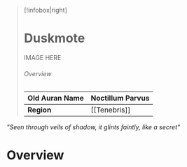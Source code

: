 > [!infobox|right]
> # Duskmote
> IMAGE HERE
> ###### Overview
> | **Old Auran Name** | Noctillum Parvus |
> | - | - |
> | **Region** | [[Tenebris]] |

*"Seen through veils of shadow, it glints faintly, like a secret"*
# Overview
